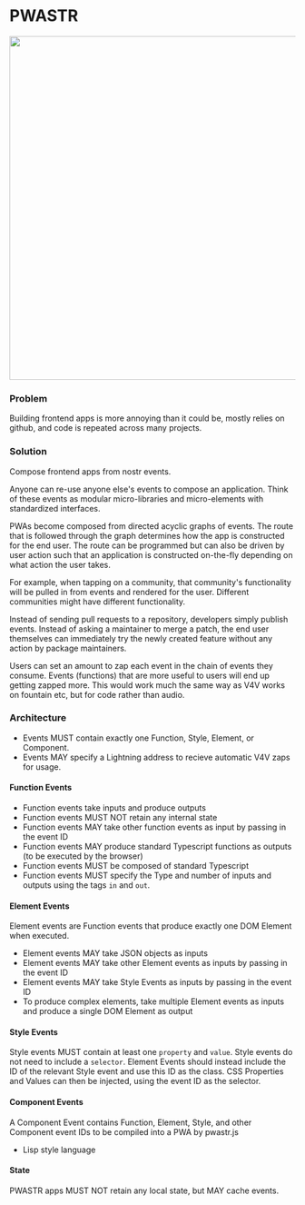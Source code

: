 # PWASTR
<img width="605" src="https://github.com/nostrocket/pwastr/assets/8143945/65e6bb7a-540d-4c2a-a71f-8d7a3cf63ccc" />

### Problem
Building frontend apps is more annoying than it could be, mostly relies on github, and code is repeated across many projects.

### Solution
Compose frontend apps from nostr events.

Anyone can re-use anyone else's events to compose an application. Think of these events as modular micro-libraries and micro-elements with standardized interfaces.

PWAs become composed from directed acyclic graphs of events. The route that is followed through the graph determines how the app is constructed for the end user. The route can be programmed but can also be driven by user action such that an application is constructed on-the-fly depending on what action the user takes.

For example, when tapping on a community, that community's functionality will be pulled in from events and rendered for the user. Different communities might have different functionality.

Instead of sending pull requests to a repository, developers simply publish events. Instead of asking a maintainer to merge a patch, the end user themselves can immediately try the newly created feature without any action by package maintainers.

Users can set an amount to zap each event in the chain of events they consume. Events (functions) that are more useful to users will end up getting zapped more. This would work much the same way as V4V works on fountain etc, but for code rather than audio.

### Architecture
- Events MUST contain exactly one Function, Style, Element, or Component. 
- Events MAY specify a Lightning address to recieve automatic V4V zaps for usage.

#### Function Events
- Function events take inputs and produce outputs
- Function events MUST NOT retain any internal state
- Function events MAY take other function events as input by passing in the event ID
- Function events MAY produce standard Typescript functions as outputs (to be executed by the browser)
- Function events MUST be composed of standard Typescript
- Function events MUST specify the Type and number of inputs and outputs using the tags `in` and `out`.

#### Element Events
Element events are Function events that produce exactly one DOM Element when executed.

- Element events MAY take JSON objects as inputs
- Element events MAY take other Element events as inputs by passing in the event ID
- Element events MAY take Style Events as inputs by passing in the event ID
- To produce complex elements, take multiple Element events as inputs and produce a single DOM Element as output

#### Style Events
Style events MUST contain at least one `property` and `value`.
Style events do not need to include a `selector`. Element Events should instead include the ID of the relevant Style event and use this ID as the class. CSS Properties and Values can then be injected, using the event ID as the selector.

#### Component Events
A Component Event contains Function, Element, Style, and other Component event IDs to be compiled into a PWA by pwastr.js
- Lisp style language

#### State
PWASTR apps MUST NOT retain any local state, but MAY cache events.
